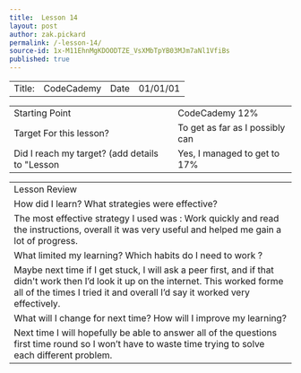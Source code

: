 ```yaml
---
title:  Lesson 14
layout: post
author: zak.pickard
permalink: /-lesson-14/
source-id: 1x-M11EhnMgKDOODTZE_VsXMbTpYB03MJm7aNl1VfiBs
published: true
---
```

<table>
  <tr>
    <td>Title:</td>
    <td>CodeCademy</td>
    <td>Date</td>
    <td>01/01/01</td>
  </tr>
</table>


<table>
  <tr>
    <td>Starting Point</td>
    <td>CodeCademy 12%</td>
  </tr>
  <tr>
    <td>Target For this lesson?</td>
    <td>To get as far as I possibly can</td>
  </tr>
  <tr>
    <td>Did I reach my target? 
(add details to "Lesson </td>
    <td>Yes, I managed to get to 17%</td>
  </tr>
</table>


<table>
  <tr>
    <td>Lesson Review</td>
  </tr>
  <tr>
    <td>How did I learn? What strategies were effective?</td>
  </tr>
  <tr>
    <td>The most effective strategy I used was : Work quickly and read the instructions, overall it was very useful and helped me gain a lot of progress.</td>
  </tr>
  <tr>
    <td>What limited my learning? Which habits do I need to work ?</td>
  </tr>
  <tr>
    <td>Maybe next time if I get stuck, I will ask a peer first, and if that didn't work then I’d look it up on the internet. This worked forme all of the times I tried it and overall I’d say it worked very effectively.</td>
  </tr>
  <tr>
    <td>What will I change for next time? How will I improve my learning?</td>
  </tr>
  <tr>
    <td>Next time I will hopefully be able to answer all of the questions first time round so I won’t have to waste time trying to solve each different problem.</td>
  </tr>
</table>


